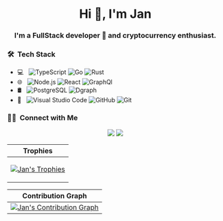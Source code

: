 <h1 align="center">Hi 👋, I'm Jan</h1>
<h3 align="center">I'm a FullStack developer 🚀 and cryptocurrency enthusiast.</h3>

<!-- Counts profile views -->
<!-- <p align="left"> <img src="https://komarev.com/ghpvc/?username=Krystian19&label=Profile%20views&color=0e75b6&style=flat" alt="Jan Guzman" /> </p> -->

<h3> 🛠 &nbsp;Tech Stack</h3>

- 💻 &nbsp;
  ![TypeScript](https://img.shields.io/badge/-TypeScript-333333?style=flat&logo=typescript)
  ![Go](https://img.shields.io/badge/-Go-333333?style=flat&logo=go)
  ![Rust](https://img.shields.io/badge/-Rust-333333?style=flat&logo=rust)
- 🌐 &nbsp;
  ![Node.js](https://img.shields.io/badge/-Node.js-333333?style=flat&logo=node.js)
  ![React](https://img.shields.io/badge/-React-333333?style=flat&logo=react)
  ![GraphQl](https://img.shields.io/badge/-GraphQl-333333?style=flat&logo=graphql)
- 🛢 &nbsp;
  ![PostgreSQL](https://img.shields.io/badge/-Postgres-333333?style=flat&logo=postgresql)
  ![Dgraph](https://img.shields.io/badge/-Dgraph-333333?style=flat&logo=dgraph)
- 🔧 &nbsp;
  ![Visual Studio Code](https://img.shields.io/badge/-VS%20Code-333333?style=flat&logo=visual-studio-code&logoColor=007ACC)
  ![GitHub](https://img.shields.io/badge/-GitHub-333333?style=flat&logo=github)
  ![Git](https://img.shields.io/badge/-Git-333333?style=flat&logo=git)

<h3> 🤝🏻 &nbsp;Connect with Me </h3>

<p align="center">
<a href="https://www.linkedin.com/in/jan-guzman-3170b8148/"><img src="https://img.shields.io/badge/-Jan%20Guzman-0077B5?style=flat-square&logo=Linkedin&logoColor=white"/></a>
<a href="mailto:janfrancisco19@gmail.com"><img src="https://img.shields.io/badge/-janfrancisco19@gmail.com-D14836?style=flat-square&logo=Gmail&logoColor=white"/></a>

| Trophies |
|-------|
|<p> <a href="https://github.com/Krystian19"><img src="https://github-profile-trophy.vercel.app/?username=Krystian19&theme=darkhub&margin-w=12&margin-h=10&column=7" alt="Jan's Trophies" /></a> </p>|

| Contribution Graph |
|--------|
|[![Jan's Contribution Graph](https://activity-graph.herokuapp.com/graph?username=Krystian19&theme=react-dark&hide_border=true&include_all_commits=true&count_private=true)](https://github.com/Krystian19 "Jan's Contribution Graph")|
